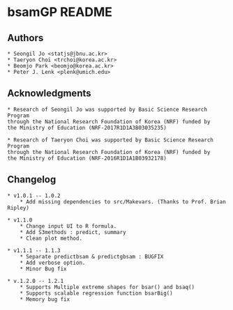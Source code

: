 
# bsamGP README

## Authors

	* Seongil Jo <statjs@jbnu.ac.kr>
	* Taeryon Choi <trchoi@korea.ac.kr>
	* Beomjo Park <beomjo@korea.ac.kr>
	* Peter J. Lenk <plenk@umich.edu>

## Acknowledgments

	* Research of Seongil Jo was supported by Basic Science Research Program
	through the National Research Foundation of Korea (NRF) funded by
	the Ministry of Education (NRF-2017R1D1A3B03035235)

	* Research of Taeryon Choi was supported by Basic Science Research Program
	through the National Research Foundation of Korea (NRF) funded by
	the Ministry of Education (NRF-2016R1D1A1B03932178)


## Changelog
	* v1.0.1 -- 1.0.2
		* Add missing dependencies to src/Makevars. (Thanks to Prof. Brian Ripley)

	* v1.1.0
		* Change input UI to R formula.
		* Add S3methods : predict, summary
		* Clean plot method.

	* v1.1.1 -- 1.1.3
		* Separate predictbsam & predictgbsam : BUGFIX
		* Add verbose option.
		* Minor Bug fix
		
	* v.1.2.0 -- 1.2.1
		* Supports Multiple extreme shapes for bsar() and bsaq()
		* Supports scalable regression function bsarBig()
		* Memory bug fix
